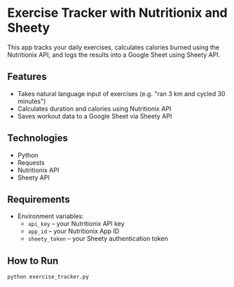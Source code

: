 
# Exercise Tracker with Nutritionix and Sheety

This app tracks your daily exercises, calculates calories burned using the Nutritionix API, and logs the results into a Google Sheet using Sheety API.

## Features

- Takes natural language input of exercises (e.g. "ran 3 km and cycled 30 minutes")
- Calculates duration and calories using Nutritionix API
- Saves workout data to a Google Sheet via Sheety API

## Technologies

- Python
- Requests
- Nutritionix API
- Sheety API

## Requirements

- Environment variables:
  - `api_key` – your Nutritionix API key
  - `app_id` – your Nutritionix App ID
  - `sheety_token` – your Sheety authentication token

## How to Run

```bash
python exercise_tracker.py
